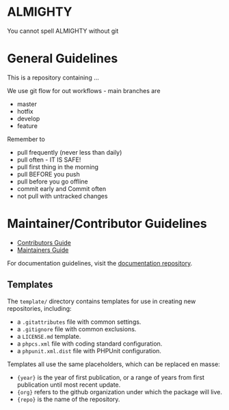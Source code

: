 # ALMIGHTY
You cannot spell ALMIGHTY without git

# General Guidelines

This is a repository containing ...

We use git flow for out workflows - main branches are
- master
- hotfix
- develop
- feature

Remember to 
- pull frequently (never less than daily)
- pull often - IT IS SAFE! 
- pull first thing in the morning 
- pull BEFORE you push
- pull before you go offline
- commit early and Commit often 
- not pull with untracked changes

# Maintainer/Contributor Guidelines

- [Contributors Guide](CONTRIBUTORS.md)
- [Maintainers Guide](MAINTAINERS.md)

For documentation guidelines, visit the [documentation repository](https://github.com/YoomiAB/almighty/blob/master/CONTRIBUTING.md).

## Templates

The `template/` directory contains templates for use in creating new
repositories, including:

- a `.gitattributes` file with common settings.
- a `.gitignore` file with common exclusions.
- a `LICENSE.md` template.
- a `phpcs.xml` file with coding standard configuration.
- a `phpunit.xml.dist` file with PHPUnit configuration.

Templates all use the same placeholders, which can be replaced en masse:

- `{year}` is the year of first publication, or a range of years from first
  publication until most recent update.
- `{org}` refers to the github organization under which the package will live.
- `{repo}` is the name of the repository.
